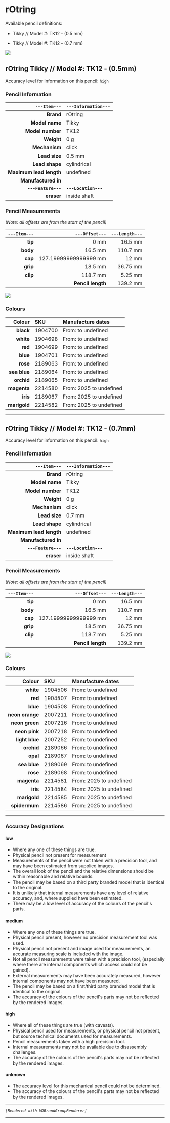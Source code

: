# rOtring

Available pencil definitions:

 - Tikky // Model #: TK12 - (0.5 mm) 

 - Tikky // Model #: TK12 - (0.7 mm) 



<img src="./rotring/rotring-brand-grouped.png" />

## rOtring Tikky // Model #: TK12 - (0.5mm) 

Accuracy level for information on this pencil: `high`

### Pencil Information

| `---Item---` | `---Information---` |
| ---: | :--- |
| **Brand** | rOtring |
| **Model name** | Tikky |
| **Model number** | TK12 |
| **Weight** | 0 g |
| **Mechanism** | click |
| **Lead size** | 0.5 mm |
| **Lead shape** | cylindrical |
| **Maximum lead length** | undefined |
| **Manufactured in** |  |
| **`---Feature---`** | **`---Location---`** |
| **eraser** | inside shaft |
### Pencil Measurements

_(Note: all offsets are from the start of the pencil)_

| `---Item---` | `---Offset---` | `---Length---` |
| ---: | ---: | ---: |
| **tip** | 0 mm | 16.5 mm |
| **body** | 16.5 mm | 110.7 mm |
| **cap** | 127.19999999999999 mm | 12 mm |
| **grip** | 18.5 mm | 36.75 mm |
| **clip** | 118.7 mm | 5.25 mm |
| | **Pencil length** | 139.2 mm |




<img src="./rotring/tikky-tk12-0.5-grouped.png" />



### Colours



| Colour | SKU | Manufacture dates |
| ---: | :--- | :--- |
| **black** | 1904700 | From:  to undefined |
| **white** | 1904698 | From:  to undefined |
| **red** | 1904699 | From:  to undefined |
| **blue** | 1904701 | From:  to undefined |
| **rose** | 2189063 | From:  to undefined |
| **sea blue** | 2189064 | From:  to undefined |
| **orchid** | 2189065 | From:  to undefined |
| **magenta** | 2214580 | From: 2025 to undefined |
| **iris** | 2189067 | From: 2025 to undefined |
| **marigold** | 2214582 | From: 2025 to undefined |


---

## rOtring Tikky // Model #: TK12 - (0.7mm) 

Accuracy level for information on this pencil: `high`

### Pencil Information

| `---Item---` | `---Information---` |
| ---: | :--- |
| **Brand** | rOtring |
| **Model name** | Tikky |
| **Model number** | TK12 |
| **Weight** | 0 g |
| **Mechanism** | click |
| **Lead size** | 0.7 mm |
| **Lead shape** | cylindrical |
| **Maximum lead length** | undefined |
| **Manufactured in** |  |
| **`---Feature---`** | **`---Location---`** |
| **eraser** | inside shaft |
### Pencil Measurements

_(Note: all offsets are from the start of the pencil)_

| `---Item---` | `---Offset---` | `---Length---` |
| ---: | ---: | ---: |
| **tip** | 0 mm | 16.5 mm |
| **body** | 16.5 mm | 110.7 mm |
| **cap** | 127.19999999999999 mm | 12 mm |
| **grip** | 18.5 mm | 36.75 mm |
| **clip** | 118.7 mm | 5.25 mm |
| | **Pencil length** | 139.2 mm |




<img src="./rotring/tikky-tk12-0.7-grouped.png" />



### Colours



| Colour | SKU | Manufacture dates |
| ---: | :--- | :--- |
| **white** | 1904506 | From:  to undefined |
| **red** | 1904507 | From:  to undefined |
| **blue** | 1904508 | From:  to undefined |
| **neon orange** | 2007211 | From:  to undefined |
| **neon green** | 2007216 | From:  to undefined |
| **neon pink** | 2007218 | From:  to undefined |
| **light blue** | 2007252 | From:  to undefined |
| **orchid** | 2189066 | From:  to undefined |
| **opal** | 2189067 | From:  to undefined |
| **sea blue** | 2189069 | From:  to undefined |
| **rose** | 2189068 | From:  to undefined |
| **magenta** | 2214581 | From: 2025 to undefined |
| **iris** | 2214584 | From: 2025 to undefined |
| **marigold** | 2214585 | From: 2025 to undefined |
| **spidermum** | 2214586 | From: 2025 to undefined |


---

### Accuracy Designations

#### low

 - Where any one of these things are true.
 - Physical pencil not present for measurement
 - Measurements of the pencil were not taken with a precision tool, and may have been estimated from supplied images.
 - The overall look of the pencil and the relative dimensions should be within reasonable and relative bounds.
 - The pencil may be based on a third party branded model that is identical to the original.
 - It is unlikely that internal measurements have any level of relative accuracy, and, where supplied have been estimated.
 - There may be a low level of accuracy of the colours of the pencil's parts.

#### medium

 - Where any one of these things are true.
 - Physical pencil present, however no precision measurement tool was used.
 - Physical pencil not present and image used for measurements, an accurate measuring scale is included with the image.
 - Not all pencil measurements were taken with a precision tool, (especially where there are internal components which access could not be gained).
 - External measurements may have been accurately measured, however internal components may not have been measured.
 - The pencil may be based on a first/third party branded model that is identical to the original.
 - The accuracy of the colours of the pencil's parts may not be reflected by the rendered images.

#### high

 - Where all of these things are true (with caveats).
 - Physical pencil used for measurements, or physical pencil not present, but source technical documents used for measurements.
 - Pencil measurements taken with a high precision tool.
 - Internal measurements may not be available due to disassembly challenges.
 - The accuracy of the colours of the pencil's parts may not be reflected by the rendered images.

#### unknown

 - The accuracy level for this mechanical pencil could not be determined.
 - The accuracy of the colours of the pencil's parts may not be reflected by the rendered images.



---

_`[Rendered with MDBrandGroupRenderer]`_

---

